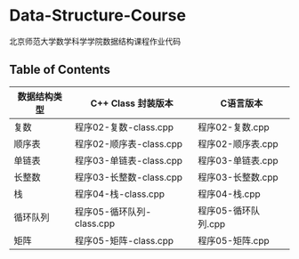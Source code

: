 # Data-Structure-Course
北京师范大学数学科学学院数据结构课程作业代码

## Table of Contents
| 数据结构类型    |C++ Class 封装版本          | C语言版本          |
|----------------|----------------------------|------------------   |
|复数            |程序02-复数-class.cpp       | 程序02-复数.cpp     |
|顺序表          |程序02-顺序表-class.cpp     | 程序02-顺序表.cpp   |
|单链表          |程序03-单链表-class.cpp     | 程序03-单链表.cpp   |
|长整数          |程序03-长整数-class.cpp     | 程序03-长整数.cpp   |
|栈              |程序04-栈-class.cpp         | 程序04-栈.cpp       |
|循环队列        |程序05-循环队列-class.cpp   | 程序05-循环队列.cpp |
|矩阵            |程序05-矩阵-class.cpp       | 程序05-矩阵.cpp     |
